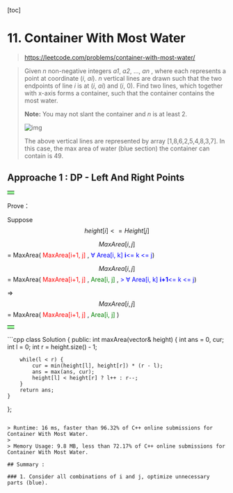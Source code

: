 [toc]

# 11. Container With Most Water

>https://leetcode.com/problems/container-with-most-water/

> Given *n* non-negative integers *a1*, *a2*, ..., *an* , where each represents a point at coordinate (*i*, *ai*). *n* vertical lines are drawn such that the two endpoints of line *i* is at (*i*, *ai*) and (*i*, 0). Find two lines, which together with x-axis forms a container, such that the container contains the most water.
>
> **Note:** You may not slant the container and *n* is at least 2.
>
>  
>
> ![img](https://s3-lc-upload.s3.amazonaws.com/uploads/2018/07/17/question_11.jpg)
>
> The above vertical lines are represented by array [1,8,6,2,5,4,8,3,7]. In this case, the max area of water (blue section) the container can contain is 49.

## Approache 1 : DP - Left And Right Points

<table><tr><td bgcolor=PaleGreen></td></tr></table>
Prove：

Suppose $$height[ i ] <= Height[ j ]$$

$$MaxArea[i, j]$$ = MaxArea( <font color=red>MaxArea[i+1, j] </font>,  <font color=Blue>  ∀ Area[i, k] **i**<= k <= j</font>)  				

$$MaxArea[i, j]$$ = MaxArea( <font color=red>MaxArea[i+1, j] </font>,  <font color=Green> Area[i, j]</font> , <font color=Blue> > ∀ Area[i, k] **i+1**<= k <= j</font>)  							    

&rArr; $$MaxArea[i, j] $$= MaxArea( <font color=red>MaxArea[i+1, j] </font>,  <font color=Green> Area[i, j]</font>  ) 

<table><tr><td bgcolor=PaleGreen>   </td></tr></table>
```cpp
class Solution {							
public:							
    int maxArea(vector<int>& height) {							
        int ans = 0, cur;							
        int l = 0;							
        int r = height.size() - 1;							
							
        while(l < r) {							
            cur = min(height[l], height[r]) * (r - l);							
            ans = max(ans, cur);										
			height[l] < height[r] ? l++	: r--;						
        }							
        return ans;							
    }							
};							

```

> Runtime: 16 ms, faster than 96.32% of C++ online submissions for Container With Most Water.
>
> Memory Usage: 9.8 MB, less than 72.17% of C++ online submissions for Container With Most Water.

## Summary : 

### 1. Consider all combinations of i and j, optimize unnecessary parts (blue).